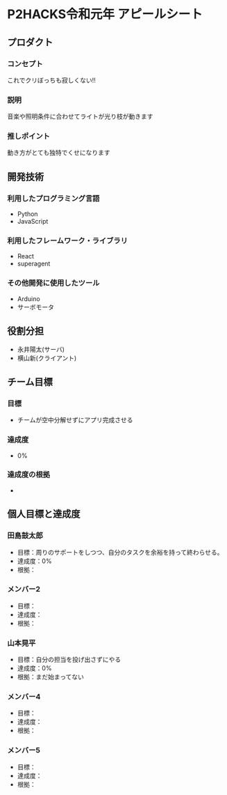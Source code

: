 # P2HACKS令和元年 アピールシート

## プロダクト

### コンセプト
これでクリぼっちも寂しくない!!

### 説明
音楽や照明条件に合わせてライトが光り枝が動きます

### 推しポイント
動き方がとても独特でくせになります

## 開発技術

### 利用したプログラミング言語
- Python
- JavaScript

### 利用したフレームワーク・ライブラリ
- React
- superagent

### その他開発に使用したツール
- Arduino
- サーボモータ

## 役割分担
- 永井陽太(サーバ)
- 横山新(クライアント)

## チーム目標

### 目標
- チームが空中分解せずにアプリ完成させる

### 達成度
- 0%

### 達成度の根拠
- 

## 個人目標と達成度

### 田島鼓太郎
- 目標：周りのサポートをしつつ、自分のタスクを余裕を持って終わらせる。
- 達成度：0%
- 根拠：

### メンバー2
- 目標：
- 達成度：
- 根拠：

### 山本晃平
- 目標：自分の担当を投げ出さずにやる
- 達成度：0%
- 根拠：まだ始まってない

### メンバー4
- 目標：
- 達成度：
- 根拠：

### メンバー5
- 目標：
- 達成度：
- 根拠：

